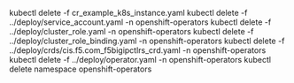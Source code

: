 kubectl delete -f cr_example_k8s_instance.yaml
kubectl delete -f ../deploy/service_account.yaml  -n openshift-operators
kubectl delete -f ../deploy/cluster_role.yaml -n openshift-operators
kubectl delete -f ../deploy/cluster_role_binding.yaml -n openshift-operators
kubectl delete -f ../deploy/crds/cis.f5.com_f5bigipctlrs_crd.yaml -n openshift-operators
kubectl delete -f ../deploy/operator.yaml -n openshift-operators
kubectl delete namespace openshift-operators
